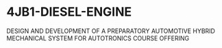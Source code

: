 # 4JB1-DIESEL-ENGINE
 DESIGN AND DEVELOPMENT OF A PREPARATORY AUTOMOTIVE HYBRID MECHANICAL SYSTEM FOR AUTOTRONICS COURSE OFFERING
